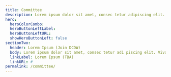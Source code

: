 ```yaml
---
title: Committee
description: Lorem ipsum dolor sit amet, consec tetur adipiscing elit. Vivamus et quam finibus, auctor arcu eu, consectetur erat. Mauris vitae arcu quis nunc varius.
hero:
  heroColorCombo:
  heroButtonLeftLabel:
  heroButtonLeftURL:
  showHeroButtonLeft: false
sectionTwo:
  header: Lorem Ipsum (Join DCDW)
  body: Lorem ipsum dolor sit amet, consec tetur adi piscing elit. Vivamus et quam finibus, auctor arcu eu, consec tetur erat. Mauris vitae arcu quis nunc varius mollis.
  linkLabel: Lorem Ipsum (TBA)
  linkURL: #
permalink: /committee/
---
```

